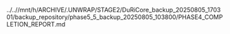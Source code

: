 ../..//mnt/h/ARCHIVE/.UNWRAP/STAGE2/DuRiCore_backup_20250805_170301/backup_repository/phase5_5_backup_20250805_103800/PHASE4_COMPLETION_REPORT.md